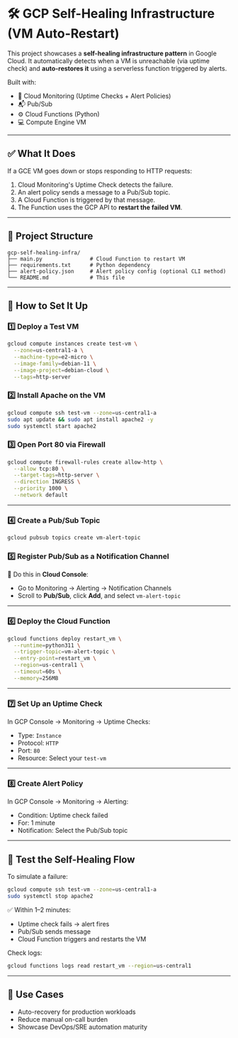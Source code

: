 # 🛠️ GCP Self-Healing Infrastructure (VM Auto-Restart)

This project showcases a **self-healing infrastructure pattern** in Google Cloud. It automatically detects when a VM is unreachable (via uptime check) and **auto-restores it** using a serverless function triggered by alerts.

Built with:
- 🧠 Cloud Monitoring (Uptime Checks + Alert Policies)
- 📬 Pub/Sub
- ⚙️ Cloud Functions (Python)
- 💻 Compute Engine VM

---

## ✅ What It Does

If a GCE VM goes down or stops responding to HTTP requests:
1. Cloud Monitoring's Uptime Check detects the failure.
2. An alert policy sends a message to a Pub/Sub topic.
3. A Cloud Function is triggered by that message.
4. The Function uses the GCP API to **restart the failed VM**.

---

## 📁 Project Structure

```
gcp-self-healing-infra/
├── main.py               # Cloud Function to restart VM
├── requirements.txt      # Python dependency
├── alert-policy.json     # Alert policy config (optional CLI method)
└── README.md             # This file
```

---

## 🚀 How to Set It Up

### 1️⃣ Deploy a Test VM
```bash
gcloud compute instances create test-vm \
  --zone=us-central1-a \
  --machine-type=e2-micro \
  --image-family=debian-11 \
  --image-project=debian-cloud \
  --tags=http-server
```

### 2️⃣ Install Apache on the VM
```bash
gcloud compute ssh test-vm --zone=us-central1-a
sudo apt update && sudo apt install apache2 -y
sudo systemctl start apache2
```

### 3️⃣ Open Port 80 via Firewall
```bash
gcloud compute firewall-rules create allow-http \
  --allow tcp:80 \
  --target-tags=http-server \
  --direction INGRESS \
  --priority 1000 \
  --network default
```

---

### 4️⃣ Create a Pub/Sub Topic
```bash
gcloud pubsub topics create vm-alert-topic
```

### 5️⃣ Register Pub/Sub as a Notification Channel  
🔧 Do this in **Cloud Console**:  
- Go to Monitoring → Alerting → Notification Channels  
- Scroll to **Pub/Sub**, click **Add**, and select `vm-alert-topic`

---

### 6️⃣ Deploy the Cloud Function
```bash
gcloud functions deploy restart_vm \
  --runtime=python311 \
  --trigger-topic=vm-alert-topic \
  --entry-point=restart_vm \
  --region=us-central1 \
  --timeout=60s \
  --memory=256MB
```

---

### 7️⃣ Set Up an Uptime Check
In GCP Console → Monitoring → Uptime Checks:
- Type: `Instance`
- Protocol: `HTTP`
- Port: `80`
- Resource: Select your `test-vm`

---

### 8️⃣ Create Alert Policy
In GCP Console → Monitoring → Alerting:
- Condition: Uptime check failed
- For: 1 minute
- Notification: Select the Pub/Sub topic

---

## 🔁 Test the Self-Healing Flow

To simulate a failure:
```bash
gcloud compute ssh test-vm --zone=us-central1-a
sudo systemctl stop apache2
```

✅ Within 1–2 minutes:
- Uptime check fails → alert fires
- Pub/Sub sends message
- Cloud Function triggers and restarts the VM

Check logs:
```bash
gcloud functions logs read restart_vm --region=us-central1
```

---

## 📌 Use Cases
- Auto-recovery for production workloads
- Reduce manual on-call burden
- Showcase DevOps/SRE automation maturity

